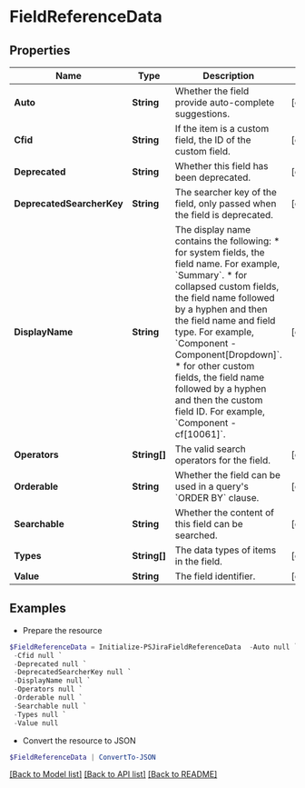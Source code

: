 # FieldReferenceData
## Properties

Name | Type | Description | Notes
------------ | ------------- | ------------- | -------------
**Auto** | **String** | Whether the field provide auto-complete suggestions. | [optional] 
**Cfid** | **String** | If the item is a custom field, the ID of the custom field. | [optional] 
**Deprecated** | **String** | Whether this field has been deprecated. | [optional] 
**DeprecatedSearcherKey** | **String** | The searcher key of the field, only passed when the field is deprecated. | [optional] 
**DisplayName** | **String** | The display name contains the following:   *  for system fields, the field name. For example, &#x60;Summary&#x60;.  *  for collapsed custom fields, the field name followed by a hyphen and then the field name and field type. For example, &#x60;Component - Component[Dropdown]&#x60;.  *  for other custom fields, the field name followed by a hyphen and then the custom field ID. For example, &#x60;Component - cf[10061]&#x60;. | [optional] 
**Operators** | **String[]** | The valid search operators for the field. | [optional] 
**Orderable** | **String** | Whether the field can be used in a query&#39;s &#x60;ORDER BY&#x60; clause. | [optional] 
**Searchable** | **String** | Whether the content of this field can be searched. | [optional] 
**Types** | **String[]** | The data types of items in the field. | [optional] 
**Value** | **String** | The field identifier. | [optional] 

## Examples

- Prepare the resource
```powershell
$FieldReferenceData = Initialize-PSJiraFieldReferenceData  -Auto null `
 -Cfid null `
 -Deprecated null `
 -DeprecatedSearcherKey null `
 -DisplayName null `
 -Operators null `
 -Orderable null `
 -Searchable null `
 -Types null `
 -Value null
```

- Convert the resource to JSON
```powershell
$FieldReferenceData | ConvertTo-JSON
```

[[Back to Model list]](../README.md#documentation-for-models) [[Back to API list]](../README.md#documentation-for-api-endpoints) [[Back to README]](../README.md)

